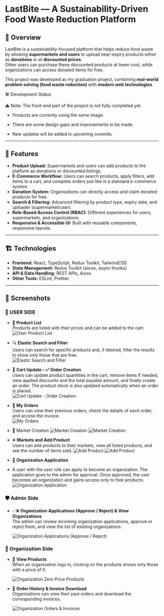 # LastBite — A Sustainability-Driven Food Waste Reduction Platform

## 🚀 Overview
LastBite is a sustainability-focused platform that helps reduce food waste by allowing **supermarkets and users** to upload near-expiry products either as **donations** or at **discounted prices**.  
Other users can purchase these discounted products at lower cost, while organizations can access donated items for free.  

This project was developed as my graduation project, combining **real-world problem solving (food waste reduction)** with **modern web technologies**.  

🛠️ Development Status

⚠️ Note: The front-end part of the project is not fully completed yet.

- Products are currently using the same image.

- There are some design gaps and improvements to be made.

- New updates will be added in upcoming commits.

---

## 🧩 Features
- **Product Upload:** Supermarkets and users can add products to the platform as donations or discounted listings.  
- **E-Commerce Workflow:** Users can search products, apply filters, add items to a cart, and complete orders just like in a standard e-commerce system.  
- **Donation System:** Organizations can directly access and claim donated products for free.  
- **Search & Filtering:** Advanced filtering by product type, expiry date, and uploader (supermarket/user).  
- **Role-Based Access Control (RBAC):** Different experiences for users, supermarkets, and organizations.  
- **Responsive & Accessible UI:** Built with reusable components, responsive layouts.  

---

## 🏗️ Technologies
- **Frontend:** React, TypeScript, Redux Toolkit, TailwindCSS  
- **State Management:** Redux Toolkit (slices, async thunks)  
- **API & Data Handling:** REST APIs, Axios  
- **Other Tools:** ESLint, Prettier 

---

## 📸 Screenshots

### 👤 USER SIDE 

- 🛒 **Product List**  
  Products are listed with their prices and can be added to the cart. 
![User Product List](donate-ui/./assets/user_ProductList.gif)

- 🔍 **Elastic Search and Filter**  
  Users can search for specific products and, if desired, filter the results to show only those that are free.  
![Elastic Search and Filter](donate-ui/./assets/search_filter.gif)

- 🛒 **Cart Update – ✅ Order Creation**  
  Users can update product quantities in the cart, remove items if needed, view applied discounts and the total payable amount, and finally create an order. The product stock is also updated automatically when an order is placed.   
![Cart Update - Order Creation](donate-ui/./assets/order.gif)

- 📑 **My Orders**  
  Users can view their previous orders, check the details of each order, and access the invoice.  
![My Orders](donate-ui/./assets/orders.gif)

-  🏬 Market Creation
![Market Creation](donate-ui/./assets/createMarket.gif)
![Market Creation](donate-ui/./assets/createMarket2.gif)

- ➕ **Markets and Add Product**  
  Users can add products to their markets, view all listed products, and see the number of items sold. 
![Add Product](donate-ui/./assets/addProduct.gif)
![Add Product](donate-ui/./assets/marketProductAdd.gif)

- 🏢 **Organization Application**
-   A user with the *user* role can apply to become an organization. The application goes to the admin for approval. Once approved, the user becomes an organization and gains access only to free products.  
![Organization Application](donate-ui/./assets/applyOrg.gif)

### 🛡️ Admin Side

- ✅❌ **Organization Applications (Approve / Reject) & View Organizations**  
  The admin can review incoming organization applications, approve or reject them, and view the list of existing organizations.  

  ![Organization Applications (Approve / Reject)](donate-ui/./assets/adminApply.gif)

### 🏢 Organization Side

- 🛒 **View Products**  
  When an organization logs in, clicking on the products shows only those with a price of 0.  

  ![Organization Zero Price Products](donate-ui/./assets/orgProductsList.gif)

- 📑 **Order History & Invoice Download**  
  Organizations can view their past orders and download the corresponding invoices.  

  ![Organization Orders & Invoices](donate-ui/./assets/orgOrders.gif)

